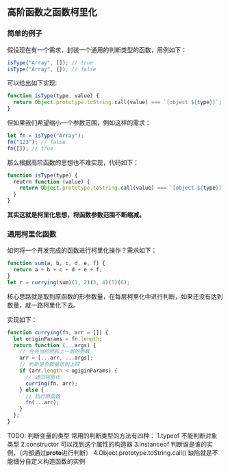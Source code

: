 ## 高阶函数之函数柯里化

### 简单的例子

假设现在有一个需求，封装一个通用的判断类型的函数，用例如下：

```js
isType("Array", []); // true
isType("Array", {}); // false
```

可以给出如下实现:

```js
function isType(type, value) {
  return Object.prototype.toString.call(value) === `[object ${type}]`;
}
```

但如果我们希望缩小一个参数范围，例如这样的需求：

```js
let fn = isType("Array");
fn("123"); // false
fn([]); // true
```

那么根据高阶函数的思想也不难实现，代码如下：

```js
function isType(type) {
  reutrn function (value) {
    return Object.prototype.toString.call(value) === `[object ${type}]`
  }
}
```

**其实这就是柯里化思想，将函数参数范围不断缩减。**

### 通用柯里化函数

如何将一个开发完成的函数进行柯里化操作？需求如下：

```js
function sum(a, b, c, d, e, f) {
  return a + b + c + d + e + f;
}
let r = currying(sum)(1, 2)(3, 4)(5)(6);
```

核心思路就是取到原函数的形参数量，在每层柯里化中进行判断，如果还没有达到数量，就一路柯里化下去。

实现如下：

```js
function currying(fn, arr = []) {
  let originParams = fn.length;
  return function (...args) {
    // 合并当前层和上一层的参数
    arr = [...arr, ...args];
    // 判断是否数量达到上限
    if (arr.length < ogiginParams) {
      // 递归柯里化
      curring(fn, arr);
    } else {
      // 执行原函数
      fn(...arr);
    }
  };
}
```

TODO:
判断变量的类型
常用的判断类型的方法有四种：
1.typeof 不能判断对象类型
2.constructor 可以找到这个属性的构造器
3.instanceof 判断谁是谁的实例，（内部通过**proto**进行判断）
4.Object.prototype.toString.call() 缺陷就是不能细分自定义构造函数的实例
